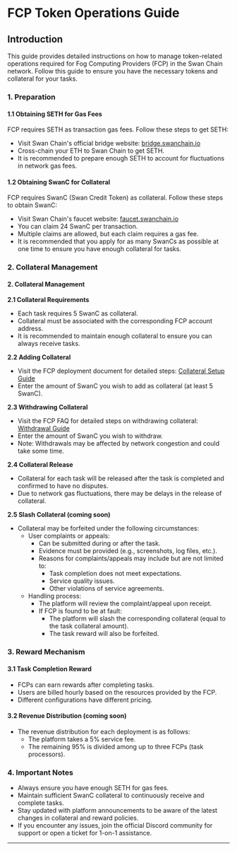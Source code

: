 # FCP Token Operations Guide

## Introduction

This guide provides detailed instructions on how to manage token-related operations required for Fog Computing Providers (FCP) in the Swan Chain network. Follow this guide to ensure you have the necessary tokens and collateral for your tasks.

### 1. Preparation

#### 1.1 Obtaining SETH for Gas Fees

FCP requires SETH as transaction gas fees. Follow these steps to get SETH:

* Visit Swan Chain's official bridge website: [bridge.swanchain.io](https://bridge.swanchain.io)
* Cross-chain your ETH to Swan Chain to get SETH.
* It is recommended to prepare enough SETH to account for fluctuations in network gas fees.

#### 1.2 Obtaining SwanC for Collateral

FCP requires SwanC (Swan Credit Token) as collateral. Follow these steps to obtain SwanC:

* Visit Swan Chain's faucet website: [faucet.swanchain.io](https://faucet.swanchain.io)
* You can claim 24 SwanC per transaction.
* Multiple claims are allowed, but each claim requires a gas fee.
* It is recommended that you apply for as many SwanCs as possible at one time to ensure you have enough collateral for tasks.

### 2. Collateral Management

#### 2. Collateral Management

**2.1 Collateral Requirements**

* Each task requires 5 SwanC as collateral.
* Collateral must be associated with the corresponding FCP account address.
* It is recommended to maintain enough collateral to ensure you can always receive tasks.

**2.2 Adding Collateral**

* Visit the FCP deployment document for detailed steps: [Collateral Setup Guide](computing-provider-setup.md#collateral-swanc-for-fcp)
* Enter the amount of SwanC you wish to add as collateral (at least 5 SwanC).

**2.3 Withdrawing Collateral**

* Visit the FCP FAQ for detailed steps on withdrawing collateral: [Withdrawal Guide](computing-provider-setup.md#withdraw-swanc-from-fcp)
* Enter the amount of SwanC you wish to withdraw.
* Note: Withdrawals may be affected by network congestion and could take some time.

**2.4 Collateral Release**

* Collateral for each task will be released after the task is completed and confirmed to have no disputes.
* Due to network gas fluctuations, there may be delays in the release of collateral.

**2.5 Slash Collateral (coming soon)**

* Collateral may be forfeited under the following circumstances:
  * User complaints or appeals:
    * Can be submitted during or after the task.
    * Evidence must be provided (e.g., screenshots, log files, etc.).
    * Reasons for complaints/appeals may include but are not limited to:
      * Task completion does not meet expectations.
      * Service quality issues.
      * Other violations of service agreements.
  * Handling process:
    * The platform will review the complaint/appeal upon receipt.
    * If FCP is found to be at fault:
      * The platform will slash the corresponding collateral (equal to the task collateral amount).
      * The task reward will also be forfeited.

### 3. Reward Mechanism&#x20;

#### 3.1 Task Completion Reward

* FCPs can earn rewards after completing tasks.
* Users are billed hourly based on the resources provided by the FCP.
* Different configurations have different pricing.

#### 3.2 Revenue Distribution (coming soon)

* The revenue distribution for each deployment is as follows:
  * The platform takes a 5% service fee.
  * The remaining 95% is divided among up to three FCPs (task processors).

### 4. Important Notes

* Always ensure you have enough SETH for gas fees.
* Maintain sufficient SwanC collateral to continuously receive and complete tasks.
* Stay updated with platform announcements to be aware of the latest changes in collateral and reward policies.
* If you encounter any issues, join the official Discord community for support or open a ticket for 1-on-1 assistance.

***
